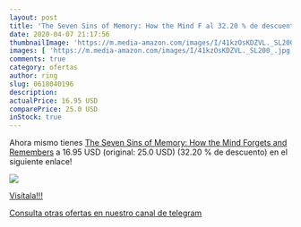 ```yaml
---
layout: post
title: 'The Seven Sins of Memory: How the Mind F al 32.20 % de descuento'
date: 2020-04-07 21:17:56
thumbnailImage: 'https://m.media-amazon.com/images/I/41kzOsKDZVL._SL200_.jpg'
images: [ 'https://m.media-amazon.com/images/I/41kzOsKDZVL._SL200_.jpg' ]
comments: true
category: ofertas
author: ring
slug: 0618040196
description:
actualPrice: 16.95 USD
comparePrice: 25.0 USD
inStock: true
---
```


Ahora mismo tienes [The Seven Sins of Memory: How the Mind Forgets and Remembers](https://www.amazon.com/dp/0618040196/?tag=redken08-20) a 16.95 USD (original: 25.0 USD) (32.20 %  de descuento) en el siguiente enlace!

[![](https://m.media-amazon.com/images/I/41kzOsKDZVL._SL200_.jpg)](https://www.amazon.com/dp/0618040196/?tag=redken08-20)

[Visítala!!!](https://www.amazon.com/dp/0618040196/?tag=redken08-20)

[Consulta otras ofertas en nuestro canal de telegram](https://t.me/s/ofertas25)
